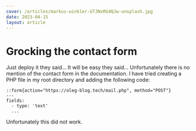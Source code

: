 ```yaml
---
cover: /articles/markus-winkler-GTJNxRG4QJw-unsplash.jpg
date: 2023-04-15
layout: article
---
```


# Grocking the contact form

Just deploy it they said... It will be easy they said... 
Unfortunately there is no mention of the contact form in the documentation. I have tried creating a PHP file in my root directory and adding the following code:

```mdc
::form{action="https://oleg-blog.tech/mail.php", method="POST"}
---
fields:
  - type: 'text'
  ...

```
Unfortunately this did not work. 
